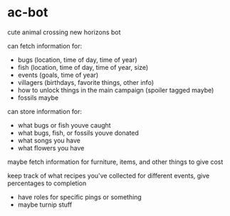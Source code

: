 # ac-bot
cute animal crossing new horizons bot

can fetch information for:
- bugs (location, time of day, time of year)
- fish (location, time of day, time of year, size)
- events (goals, time of year)
- villagers (birthdays, favorite things, other info)
- how to unlock things in the main campaign (spoiler tagged maybe)
- fossils maybe

can store information for:
- what bugs or fish youve caught
- what bugs, fish, or fossils youve donated
- what songs you have
- what flowers you have

maybe fetch information for furniture, items, and other things to give cost

keep track of what recipes you've collected for different events, give percentages to completion

- have roles for specific pings or something
- maybe turnip stuff
